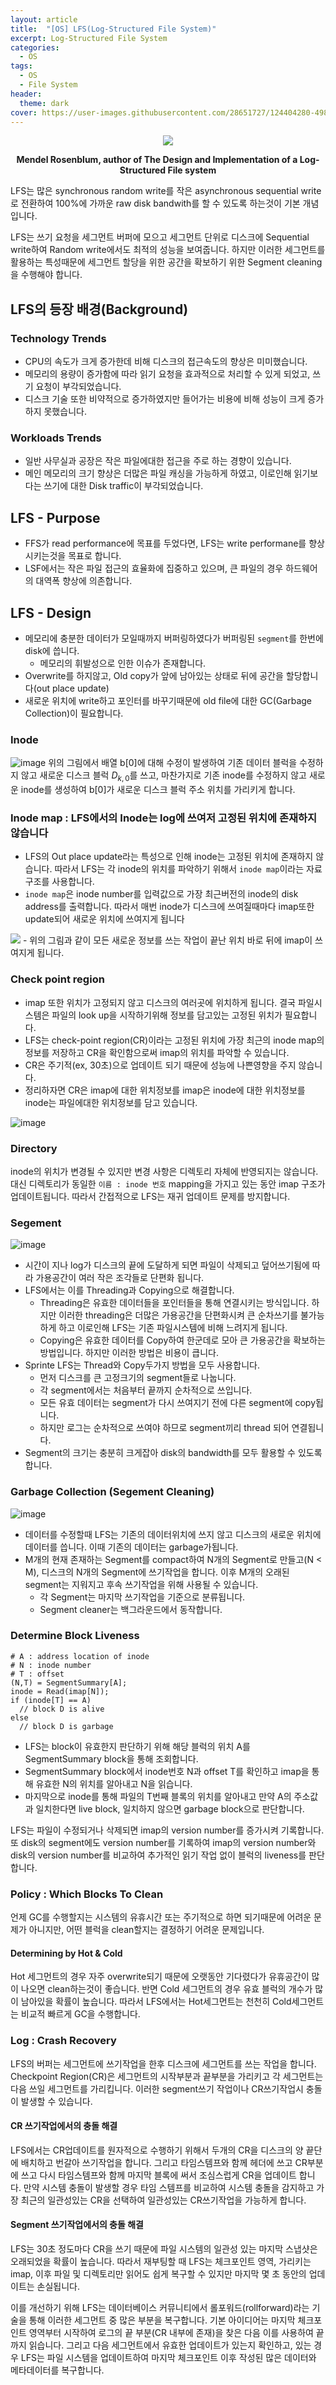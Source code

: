 ```yaml
---
layout: article
title:  "[OS] LFS(Log-Structured File System)"
excerpt: Log-Structured File System
categories:
  - OS
tags:
  - OS
  - File System
header:
  theme: dark
cover: https://user-images.githubusercontent.com/28651727/124404280-498fb900-dd75-11eb-9dd8-371b7e7d5882.png
---
```


<div align=center>
<div class="card">
  <div class="card__image">
    <img class="image" src="https://user-images.githubusercontent.com/28651727/124206229-ec4dfa80-db1d-11eb-8eee-191d50436808.png"/>
  </div>
</div>

<b>Mendel Rosenblum, author of The Design and Implementation of a Log-Structured File system</b>

</div>

LFS는 많은 synchronous random write를 작은 asynchronous sequential write로 전환하여 100%에 가까운 raw disk bandwith를 할 수 있도록 하는것이 기본 개념입니다.

LFS는 쓰기 요청을 세그먼트 버퍼에 모으고 세그먼트 단위로 디스크에 Sequential write하여 Random write에서도 최적의 성능을 보여줍니다. 하지만 이러한 세그먼트를 활용하는 특성때문에 세그먼트 할당을 위한 공간을 확보하기 위한 Segment cleaning을 수행해야 합니다. 

## LFS의 등장 배경(Background)
### Technology Trends
- CPU의 속도가 크게 증가한데 비해 디스크의 접근속도의 향상은 미미했습니다.
- 메모리의 용량이 증가함에 따라 읽기 요청을 효과적으로 처리할 수 있게 되었고, 쓰기 요청이 부각되었습니다.
- 디스크 기술 또한 비약적으로 증가하였지만 들어가는 비용에 비해 성능이 크게 증가하지 못했습니다.

### Workloads Trends
- 일반 사무실과 공장은 작은 파일에대한 접근을 주로 하는 경향이 있습니다.
- 메인 메모리의 크기 향상은 더많은 파일 캐싱을 가능하게 하였고, 이로인해 읽기보다는 쓰기에 대한 Disk traffic이 부각되었습니다.
 
## LFS - Purpose
- FFS가 read performance에 목표를 두었다면, LFS는 write performane를 향상시키는것을 목표로 합니다.
- LSF에서는 작은 파일 접근의 효율화에 집중하고 있으며, 큰 파일의 경우 하드웨어의 대역폭 향상에 의존합니다.

## LFS - Design
- 메모리에 충분한 데이터가 모일때까지 버퍼링하였다가 버퍼링된 `segment`를 한번에 disk에 씁니다.
  - 메모리의 휘발성으로 인한 이슈가 존재합니다.
- Overwrite를 하지않고, Old copy가 앞에 남아있는 상태로 뒤에 공간을 할당합니다(out place update)
- 새로운 위치에 write하고 포인터를 바꾸기때문에 old file에 대한 GC(Garbage Collection)이 필요합니다.

### Inode

![image](https://user-images.githubusercontent.com/28651727/124464751-8ab4b700-ddcf-11eb-847f-a685571a3d2b.png)
위의 그림에서 배열 b[0]에 대해 수정이 발생하여 기존 데이터 블럭을 수정하지 않고 새로운 디스크 블럭 $D_{k,0}$를 쓰고, 마찬가지로 기존 inode를 수정하지 않고 새로운 inode를 생성하여 b[0]가 새로운 디스크 블럭 주소 위치를 가리키게 합니다.

### Inode map : LFS에서의 Inode는 log에 쓰여저 고정된 위치에 존재하지 않습니다

- LFS의 Out place update라는 특성으로 인해 inode는 고정된 위치에 존재하지 않습니다. 따라서 LFS는 각 inode의 위치를 파악하기 위해서 `inode map`이라는 자료구조를 사용합니다. 
- `inode map`은 inode number를 입력값으로 가장 최근버전의 inode의 disk address를 출력합니다. 따라서 매번 inode가 디스크에 쓰여질때마다 imap또한 update되어 새로운 위치에 쓰여지게 됩니다
<img src="https://user-images.githubusercontent.com/28651727/124561385-cbb4d600-de78-11eb-93cb-24c0f555fb3c.png"/>
- 위의 그림과 같이 모든 새로운 정보를 쓰는 작업이 끝난 위치 바로 뒤에 imap이 쓰여지게 됩니다.

### Check point region
- imap 또한 위치가 고정되지 않고 디스크의 여러곳에 위치하게 됩니다. 결국 파일시스템은 파일의 look up을 시작하기위해 정보를 담고있는 고정된 위치가 필요합니다.
- LFS는 check-point region(CR)이라는 고정된 위치에 가장 최근의 inode map의 정보를 저장하고 CR을 확인함으로써 imap의 위치를 파악할 수 있습니다.
- CR은 주기적(ex, 30초)으로 업데이트 되기 때문에 성능에 나쁜영향을 주지 않습니다.
- 정리하자면 CR은 imap에 대한 위치정보를 imap은 inode에 대한 위치정보를 inode는 파일에대한 위치정보를 담고 있습니다.

![image](https://user-images.githubusercontent.com/28651727/124563519-10417100-de7b-11eb-8aea-cb7f7b8293f9.png)

### Directory

inode의 위치가 변경될 수 있지만 변경 사항은 디렉토리 자체에 반영되지는 않습니다. 대신 디렉토리가 동일한 `이름 : inode 번호` mapping을 가지고 있는 동안 imap 구조가 업데이트됩니다. 따라서 간접적으로 LFS는 재귀 업데이트 문제를 방지합니다.

### Segement
![image](https://user-images.githubusercontent.com/28651727/124404280-498fb900-dd75-11eb-9dd8-371b7e7d5882.png)

- 시간이 지나 log가 디스크의 끝에 도달하게 되면 파일이 삭제되고 덮어쓰기됨에 따라 가용공간이 여러 작은 조각들로 단편화 됩니다. 
- LFS에서는 이를 Threading과 Copying으로 해결합니다. 
  - Threading은 유효한 데이터들을 포인터들을 통해 연결시키는 방식입니다. 하지만 이러한 threading은 더많은 가용공간을 단편화시켜 큰 순차쓰기를 불가능하게 하고 이로인해 LFS는 기존 파일시스템에 비해 느려지게 됩니다.
  - Copying은 유효한 데이터를 Copy하여 한군데로 모아 큰 가용공간을 확보하는 방법입니다. 하지만 이러한 방법은 비용이 큽니다.
- Sprinte LFS는 Thread와 Copy두가지 방법을 모두 사용합니다. 
  - 먼저 디스크를 큰 고정크기의 segment들로 나눕니다.
  - 각 segment에서는 처음부터 끝까지 순차적으로 쓰입니다.
  - 모든 유효 데이터는 segment가 다시 쓰여지기 전에 다른 segment에 copy됩니다.
  - 하지만 로그는 순차적으로 쓰여야 하므로 segment끼리 thread 되어 연결됩니다.
- Segment의 크기는 충분히 크게잡아 disk의 bandwidth를 모두 활용할 수 있도록 합니다.

### Garbage Collection (Segement Cleaning)
![image](https://user-images.githubusercontent.com/28651727/124466193-57732780-ddd1-11eb-9e83-3cfea927ff31.png)
- 데이터를 수정할때 LFS는 기존의 데이터위치에 쓰지 않고 디스크의 새로운 위치에 데이터를 씁니다. 이때 기존의 데이터는 garbage가됩니다.
- M개의 현재 존재하는 Segment를 compact하여 N개의 Segment로 만들고(N < M), 디스크의 N개의 Segment에 쓰기작업을 합니다. 이후 M개의 오래된 segment는 지워지고 후속 쓰기작업을 위해 사용될 수 있습니다.
  - 각 Segment는 마지막 쓰기작업을 기준으로 분류됩니다.
  - Segment cleaner는 백그라운드에서 동작합니다.

### Determine Block Liveness
```
# A : address location of inode
# N : inode number
# T : offset
(N,T) = SegmentSummary[A];
inode = Read(imap[N]);
if (inode[T] == A) 
  // block D is alive
else
  // block D is garbage
```
- LFS는 block이 유효한지 판단하기 위해 해당 블럭의 위치 A를 SegmentSummary block을 통해 조회합니다. 
- SegmentSummary block에서 inode번호 N과 offset T를 확인하고 imap을 통해 유효한 N의 위치를 알아내고 N을 읽습니다.
- 마지막으로 inode를 통해 파일의 T번째 블록의 위치를 알아내고 만약 A의 주소값과 일치한다면 live block, 일치하지 않으면 garbage block으로 판단합니다.

LFS는 파일이 수정되거나 삭제되면 imap의 version number를 증가시켜 기록합니다. 또 disk의 segment에도 version number를 기록하여 imap의 version number와 disk의 version number를 비교하여 추가적인 읽기 작업 없이 블럭의 liveness를 판단합니다.

### Policy : Which Blocks To Clean
언제 GC를 수행할지는 시스템의 유휴시간 또는 주기적으로 하면 되기때문에 어려운 문제가 아니지만, 어떤 블럭을 clean할지는 결정하기 어려운 문제입니다.

#### Determining by Hot & Cold
Hot 세그먼트의 경우 자주 overwrite되기 때문에 오랫동안 기다렸다가 유휴공간이 많이 나오면 clean하는것이 좋습니다. 반면 Cold 세그먼트의 경우 유효 블럭의 개수가 많이 남아있을 확률이 높습니다. 따라서 LFS에서는 Hot세그먼트는 천천히 Cold세그먼트는 비교적 빠르게 GC을 수행합니다.

### Log : Crash Recovery
LFS의 버퍼는 세그먼트에 쓰기작업을 한후 디스크에 세그먼트를 쓰는 작업을 합니다. Checkpoint Region(CR)은 세그먼트의 시작부분과 끝부분을 가리키고 각 세그먼트는 다음 쓰일 세그먼트를 가리킵니다. 이러한 segment쓰기 작업이나 CR쓰기작업시 충돌이 발생할 수 있습니다. 

#### CR 쓰기작업에서의 충돌 해결
LFS에서는 CR업데이트를 원자적으로 수행하기 위해서 두개의 CR을 디스크의 양 끝단에 배치하고 번갈아 쓰기작업을 합니다. 그리고 타임스템프와 함께 헤더에 쓰고 CR부분에 쓰고 다시 타임스템프와 함께 마지막 블록에 써서 조심스럽게 CR을 업데이트 합니다. 만약 시스템 충돌이 발생할 경우 타임 스템프를 비교하여 시스템 충돌을 감지하고 가장 최근의 일관성있는 CR을 선택하여 일관성있는 CR쓰기작업을 가능하게 합니다.

#### Segment 쓰기작업에서의 충돌 해결
LFS는 30초 정도마다 CR을 쓰기 때문에 파일 시스템의 일관성 있는 마지막 스냅샷은 오래되었을 확률이 높습니다. 따라서 재부팅할 때 LFS는 체크포인트 영역, 가리키는 imap, 이후 파일 및 디렉토리만 읽어도 쉽게 복구할 수 있지만 마지막 몇 초 동안의 업데이트는 손실됩니다.

이를 개선하기 위해 LFS는 데이터베이스 커뮤니티에서 롤포워드(rollforward)라는 기술을 통해 이러한 세그먼트 중 많은 부분을 복구합니다. 기본 아이디어는 마지막 체크포인트 영역부터 시작하여 로그의 끝 부분(CR 내부에 존재)을 찾은 다음 이를 사용하여 끝까지 읽습니다. 그리고 다음 세그먼트에서 유효한 업데이트가 있는지 확인하고, 있는 경우 LFS는 파일 시스템을 업데이트하여 마지막 체크포인트 이후 작성된 많은 데이터와 메타데이터를 복구합니다.




